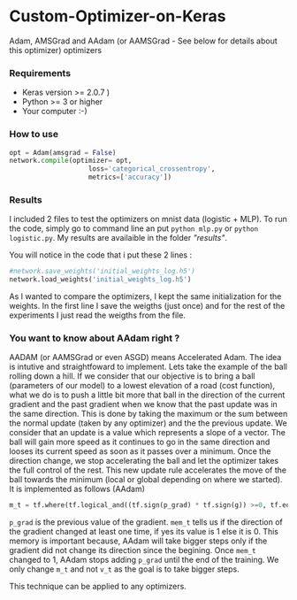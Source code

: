 # Custom-Optimizer-on-Keras
Adam, AMSGrad and AAdam (or AAMSGrad - See below for details about this optimizer) optimizers 

### Requirements

* Keras version >= 2.0.7 )
* Python >= 3 or higher
* Your computer :-)
  
  
### How to use
```python
opt = Adam(amsgrad = False)
network.compile(optimizer= opt,
                    loss='categorical_crossentropy',
                    metrics=['accuracy'])

```

### Results 
I included 2 files to test the optimizers on mnist data (logistic + MLP).
To run the code, simply go to command line an put ```python mlp.py``` or ```python logistic.py```. 
My results are availaible in the folder *"results"*.

You will notice in the code that i put these 2 lines :
```python 
#network.save_weights('initial_weights_log.h5')
network.load_weights('initial_weights_log.h5')
```
As I wanted to compare the optimizers, I kept the same initialization for the weights. In the first line I save the weigths (just once) and for the rest of the experiments I just read the weigths from the file. 

### You want to know about AAdam right ?
AADAM (or AAMSGrad or even ASGD) means  Accelerated Adam. The idea is intutive and straightfoward to implement.
Lets take the example of the ball rolling down a hill. If we consider that our objective is to bring a ball (parameters of our model) to a lowest elevation of a road (cost function), what we do is to push a little bit more that ball in the direction of the current gradient and the past gradient when we know that the past update was in the same direction. This is done by taking the maximum or the sum between the normal update (taken by any optimizer) and the the previous update. We consider that an update is a value which represents a slope of a vector. The ball will gain more speed as it continues to go in the same direction and looses its current speed as soon as it passes over a minimum. Once the direction change, we stop accelerating the ball and let the optimizer takes the full control of the rest. This new update rule accelerates the move of the ball towards the minimum (local or global depending on where we started). It is implemented as follows (AAdam)
```python 
m_t = tf.where(tf.logical_and((tf.sign(p_grad) * tf.sign(g)) >=0, tf.equal(mem_t, 0)),(self.beta_1 * m) + (1. - self.beta_1) * (g+p_grad),(self.beta_1 * m) + (1. - self.beta_1) * g) 
```
```p_grad``` is the previous value of the gradient. ```mem_t``` tells us if the direction of the gradient changed at least one time, if yes its value is 1 else it is 0. This memory is important because, AAdam will take bigger steps only if the gradient did not change its direction since the begining. Once ```mem_t``` changed to 1, AAdam stops adding ```p_grad``` until the end of the training. We only change ```m_t``` and not ```v_t``` as the goal is to take bigger steps. 

This technique can be applied to any optimizers. 
